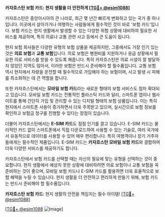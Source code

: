 **카자흐스탄 보험 카드: 현지 생활을 더 안전하게 [[TG💪+ @esim1088](https://t.me/s/esim1088)]**

카자흐스탄은 중앙아시아의 큰 나라로, 최근 몇 년간 빠르게 변화하고 있는 국가 중 하나입니다. 이곳에서 살아가거나 여행하는 사람들에게 필수적인 것이 바로 '보험 카드'입니다. 보험 카드는 현지 생활에서 발생할 수 있는 다양한 위험 상황에 대비하여 필요한 서비스를 제공하며, 특히 의료나 교통 관련 사고 등에서 큰 도움이 됩니다.

현지 보험 회사들은 다양한 유형의 보험 상품을 제공하지만, 그중에서도 가장 인기 있는 것은 **의료 보험**과 **교통 보험**입니다. 의료 보험은 병원비를 지원하거나 응급 상황에서 필요한 의료 서비스를 받을 수 있도록 해줍니다. 특히 카자흐스탄은 의료 시설이 잘 발달하지 않았던 지역도 많아서, 이러한 보험은 반드시 준비해야 할 필수품입니다. 교통 보험 역시 현지에서 차량을 운전할 때 필수적으로 가입해야 하는 보험이며, 사고 발생 시 피해를 최소화하는 데 큰 역할을 합니다.

또한 카자흐스탄에서는 **모바일 보험 카드**라는 새로운 형태의 보험 서비스도 점차 확대되고 있습니다. 모바일 보험 카드는 전통적인 플라스틱 카드와 달리, 스마트폰 앱이나 웹사이트를 통해 간단히 가입 및 관리할 수 있는 디지털 형태의 보험 상품입니다. 이는 특히 현지에서 스마트폰 사용이 증가하면서 더욱 주목받고 있으며, 실시간으로 보험 정보를 확인하고 보험금 청구를 진행할 수 있다는 장점이 있습니다.

더불어 카자흐스탄에서는 **E-SIM 카드**도 점점 인기를 끌고 있습니다. E-SIM 카드는 물리적인 카드 없이 스마트폰에서 직접 다운로드하여 사용할 수 있는 기술로, 여러 국가에서 유동적으로 데이터를 사용할 수 있어 매우 편리합니다. 특히 여행객이나 장기 거주자들에게는 필수적인 제품입니다. E-SIM 카드는 **카자흐스탄 모바일 보험 카드**와 결합하여 더욱 다양한 서비스를 제공하기도 합니다.

카자흐스탄에서 보험 카드를 선택할 때는 자신의 필요에 맞는 유형을 선택하는 것이 중요합니다. 현지 생활에서 예상치 못한 상황에 대비하려면 의료 보험이나 교통 보험을 꼭 준비하는 것이 좋으며, 모바일 보험 카드나 E-SIM 카드를 활용하면 더욱 효율적으로 보험 혜택을 누릴 수 있습니다. 현지 생활을 더 안전하고 편리하게 만들기 위해, 보험 카드는 반드시 준비해야 할 필수품입니다.

**카자흐스탄 보험 카드**: 현지 생활의 안전을 책임지는 필수 아이템! [[TG💪+ @esim1088](https://t.me/s/esim1088)]

[[TG💪+ @esim1088](https://t.me/s/esim1088) ![Image](https://i.postimg.cc/Y0z9fWf4/image.png)]